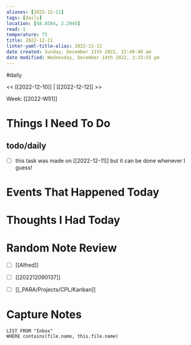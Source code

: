```yaml
---
aliases: [2022-12-11]
tags: [daily]
location: [48.8584, 2.2945]
read: 1
temperature: 75
title: 2022-12-11
linter-yaml-title-alias: 2022-12-11
date created: Sunday, December 11th 2022, 12:49:40 am
date modified: Wednesday, December 14th 2022, 3:33:55 pm
---
```


#daily 


<< [[2022-12-10]] | [[2022-12-12]] >>

Week: [[2022-W51]]

# Things I Need To Do

## todo/daily
- [ ] this task was made on [[2022-12-11]] but it can be done whenever I guess!

# Events That Happened Today


# Thoughts I Had Today


# Random Note Review

- [ ] [[Alfred]]
- [ ] [[202212090137]]
- [ ] [[_PARA/Projects/CPL/Kanban]]



# Capture Notes

```dataview
LIST FROM "Inbox"
WHERE contains(file.name, this.file.name)
```